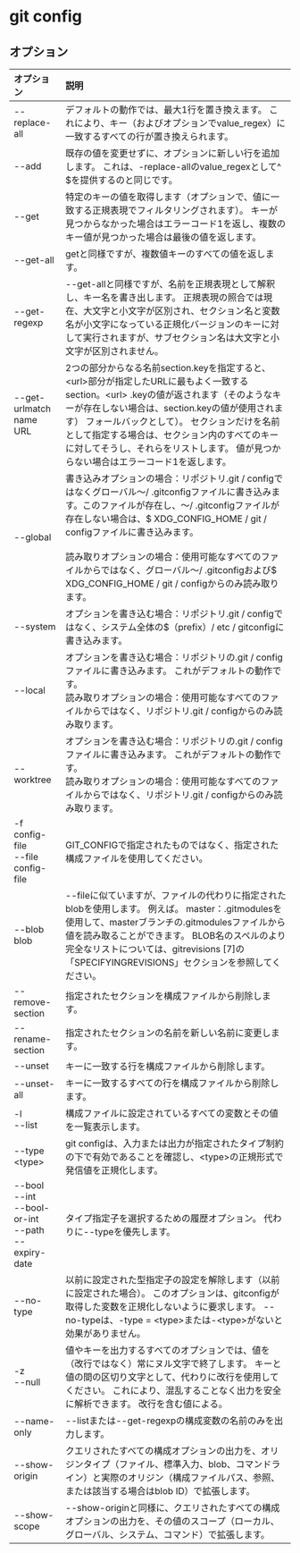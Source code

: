 # git config

## オプション

|オプション|説明|
|:--|:--|
|--replace-all|デフォルトの動作では、最大1行を置き換えます。 これにより、キー（およびオプションでvalue_regex）に一致するすべての行が置き換えられます。|
|--add|既存の値を変更せずに、オプションに新しい行を追加します。 これは、-replace-allのvalue_regexとして^ $を提供するのと同じです。|
|--get|特定のキーの値を取得します（オプションで、値に一致する正規表現でフィルタリングされます）。 キーが見つからなかった場合はエラーコード1を返し、複数のキー値が見つかった場合は最後の値を返します。|
|--get-all|getと同様ですが、複数値キーのすべての値を返します。|
|--get-regexp|--get-allと同様ですが、名前を正規表現として解釈し、キー名を書き出します。 正規表現の照合では現在、大文字と小文字が区別され、セクション名と変数名が小文字になっている正規化バージョンのキーに対して実行されますが、サブセクション名は大文字と小文字が区別されません。|
|--get-urlmatch name URL|2つの部分からなる名前section.keyを指定すると、\<url\>部分が指定したURLに最もよく一致するsection。\<url\> .keyの値が返されます（そのようなキーが存在しない場合は、section.keyの値が使用されます） フォールバックとして）。 セクションだけを名前として指定する場合は、セクション内のすべてのキーに対してそうし、それらをリストします。 値が見つからない場合はエラーコード1を返します。|
|--global|書き込みオプションの場合：リポジトリ.git / configではなくグローバル〜/ .gitconfigファイルに書き込みます。このファイルが存在し、〜/ .gitconfigファイルが存在しない場合は、$ XDG_CONFIG_HOME / git / configファイルに書き込みます。<br><br>読み取りオプションの場合：使用可能なすべてのファイルからではなく、グローバル〜/ .gitconfigおよび$ XDG_CONFIG_HOME / git / configからのみ読み取ります。|
|--system|オプションを書き込む場合：リポジトリ.git / configではなく、システム全体の$（prefix）/ etc / gitconfigに書き込みます。|
|--local|オプションを書き込む場合：リポジトリの.git / configファイルに書き込みます。 これがデフォルトの動作です。<br>読み取りオプションの場合：使用可能なすべてのファイルからではなく、リポジトリ.git / configからのみ読み取ります。|
|--worktree|オプションを書き込む場合：リポジトリの.git / configファイルに書き込みます。 これがデフォルトの動作です。<br>読み取りオプションの場合：使用可能なすべてのファイルからではなく、リポジトリ.git / configからのみ読み取ります。|
|-f config-file<br>--file config-file|GIT_CONFIGで指定されたものではなく、指定された構成ファイルを使用してください。|
|--blob blob|--fileに似ていますが、ファイルの代わりに指定されたblobを使用します。 例えば。 master：.gitmodulesを使用して、masterブランチの.gitmodulesファイルから値を読み取ることができます。 BLOB名のスペルのより完全なリストについては、gitrevisions [7]の「SPECIFYINGREVISIONS」セクションを参照してください。|
|--remove-section|指定されたセクションを構成ファイルから削除します。|
|--rename-section|指定されたセクションの名前を新しい名前に変更します。|
|--unset|キーに一致する行を構成ファイルから削除します。|
|--unset-all|キーに一致するすべての行を構成ファイルから削除します。|
|-l<br>--list|構成ファイルに設定されているすべての変数とその値を一覧表示します。|
|--type \<type\>|git configは、入力または出力が指定されたタイプ制約の下で有効であることを確認し、\<type\>の正規形式で発信値を正規化します。|
|--bool<br>--int<br>--bool-or-int<br>--path<br>--expiry-date|タイプ指定子を選択するための履歴オプション。 代わりに--typeを優先します。|
|--no-type|以前に設定された型指定子の設定を解除します（以前に設定された場合）。 このオプションは、gitconfigが取得した変数を正規化しないように要求します。 --no-typeは、-type = \<type\>または-\<type\>がないと効果がありません。|
|-z<br>--null|値やキーを出力するすべてのオプションでは、値を（改行ではなく）常にヌル文字で終了します。 キーと値の間の区切り文字として、代わりに改行を使用してください。 これにより、混乱することなく出力を安全に解析できます。 改行を含む値による。|
|--name-only|--listまたは--get-regexpの構成変数の名前のみを出力します。|
|--show-origin|クエリされたすべての構成オプションの出力を、オリジンタイプ（ファイル、標準入力、blob、コマンドライン）と実際のオリジン（構成ファイルパス、参照、または該当する場合はblob ID）で拡張します。|
|--show-scope|--show-originと同様に、クエリされたすべての構成オプションの出力を、その値のスコープ（ローカル、グローバル、システム、コマンド）で拡張します。|
